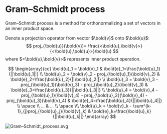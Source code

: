 # Gram–Schmidt process

Gram–Schmidt process is a method for orthonormalizing a set of vectors in an inner product space.

Denote a projection operator from vector $\bold{v}$ onto $\bold{u}$:
$$
proj_{\bold{u}}(\bold{v})=
\frac{<\bold{u},\bold{v}>}{<\bold{u},\bold{u}>}\bold{u}
$$
where $<\bold{u},\bold{v}>$ represents inner product operation.

$$
\begin{array}{cc}
    \bold{u}_1 = \bold{v}_1 & 
    \bold{e}_1=\frac{\bold{u}_1}{||\bold{u}_1||}
    \\
    \bold{u}_2 = \bold{v}_2 - proj_{\bold{u}_1}(\bold{v}_2) & 
    \bold{e}_2=\frac{\bold{u}_2}{||\bold{u}_2||}
    \\
    \bold{u}_3 = \bold{v}_3 - proj_{\bold{u}_1}(\bold{v}_3) - proj_{\bold{u}_2}(\bold{v}_3) & 
    \bold{e}_3=\frac{\bold{u}_3}{||\bold{u}_3||}
    \\
    \bold{u}_4 = \bold{v}_4 - proj_{\bold{u}_1}(\bold{v}_4) - proj_{\bold{u}_2}(\bold{v}_4) - proj_{\bold{u}_3}(\bold{v}_4) & 
    \bold{e}_4=\frac{\bold{u}_4}{||\bold{u}_4||}
    \\
    \space
    \\
    ... & ...
    \\
    \space
    \\\
    \bold{u}_k = \bold{v}_k - \sum^{k-1}_{j}proj_{\bold{u}_j}(\bold{v}_k) &
    \bold{e}_k=\frac{\bold{u}_k}{||\bold{u}_k||}
\end{array}
$$

![Gram–Schmidt_process.svg](imgs/Gram–Schmidt_process.svg.png "Gram–Schmidt_process.svg")
